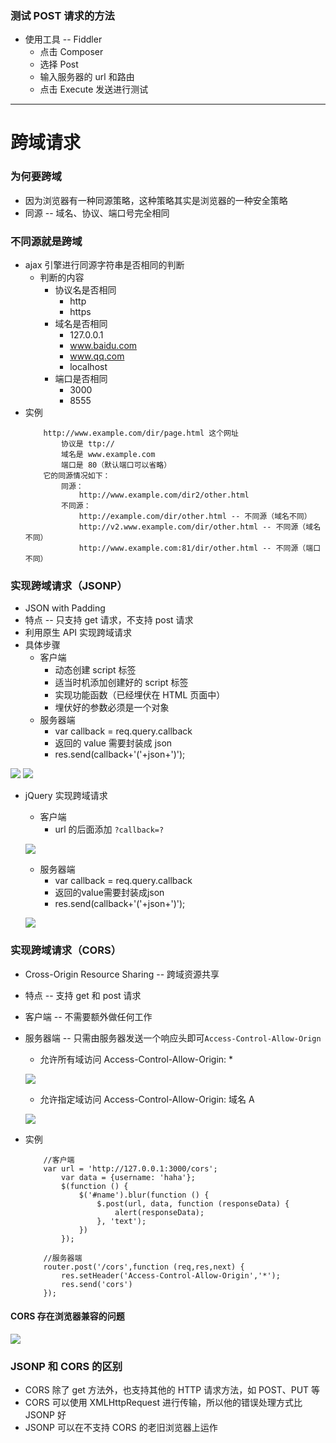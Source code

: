 ### 测试 POST 请求的方法
- 使用工具 -- Fiddler
	- 点击 Composer
	- 选择 Post
	- 输入服务器的 url 和路由
	- 点击 Execute 发送进行测试

----
# 跨域请求
### 为何要跨域
- 因为浏览器有一种同源策略，这种策略其实是浏览器的一种安全策略
- 同源 -- 域名、协议、端口号完全相同

### 不同源就是跨域
- ajax 引擎进行同源字符串是否相同的判断
	- 判断的内容
		- 协议名是否相同
			- http
			- https
		- 域名是否相同
			- 127.0.0.1
			- www.baidu.com
			- www.qq.com
			- localhost
		- 端口是否相同
			- 3000
			- 8555
- 实例
	```
		http://www.example.com/dir/page.html 这个网址
			协议是 ttp://
			域名是 www.example.com
			端口是 80（默认端口可以省略）
		它的同源情况如下：
			同源：	
				http://www.example.com/dir2/other.html
			不同源：
				http://example.com/dir/other.html -- 不同源（域名不同）
				http://v2.www.example.com/dir/other.html -- 不同源（域名不同）
				http://www.example.com:81/dir/other.html -- 不同源（端口不同）
	```

### 实现跨域请求（JSONP）
- JSON with Padding
- 特点 -- 只支持 get 请求，不支持 post 请求
- 利用原生 API 实现跨域请求
- 具体步骤
	- 客户端
		- 动态创建 script 标签
		- 适当时机添加创建好的 script 标签
		- 实现功能函数（已经埋伏在 HTML 页面中）
		- 埋伏好的参数必须是一个对象
	- 服务器端
		- var callback = req.query.callback
		- 返回的 value 需要封装成 json
		- res.send(callback+'('+json+')');

![](http://i.imgur.com/Uqs9yj5.png)
![](http://i.imgur.com/VGfodjl.png)
- jQuery 实现跨域请求
	- 客户端
		- url 的后面添加 `?callback=?`
		
	![](http://i.imgur.com/3sxjDwP.png)

	- 服务器端
		- var callback = req.query.callback
		- 返回的value需要封装成json
		- res.send(callback+'('+json+')');
		
	![](http://i.imgur.com/JhTCH2P.png)

### 实现跨域请求（CORS）
- Cross-Origin Resource Sharing -- 跨域资源共享
- 特点 -- 支持 get 和 post 请求
- 客户端 -- 不需要额外做任何工作
- 服务器端 -- 只需由服务器发送一个响应头即可`Access-Control-Allow-Orign`
	- 允许所有域访问 Access-Control-Allow-Origin: *
	
	![](http://i.imgur.com/ZUM6K2B.png)

	- 允许指定域访问 Access-Control-Allow-Origin: 域名 A

	![](http://i.imgur.com/TNvpnbp.png)
- 实例
	```
		//客户端
		var url = 'http://127.0.0.1:3000/cors';
			var data = {username: 'haha'};
			$(function () {
				$('#name').blur(function () {
					$.post(url, data, function (responseData) {
            			alert(responseData);
					}, 'text');
				})
			});

		//服务器端
		router.post('/cors',function (req,res,next) {
			res.setHeader('Access-Control-Allow-Origin','*');
			res.send('cors')
		});
	```

#### CORS 存在浏览器兼容的问题 

![](http://i.imgur.com/DefGTC7.png)

### JSONP 和 CORS 的区别
- CORS 除了 get 方法外，也支持其他的 HTTP 请求方法，如 POST、PUT 等
- CORS 可以使用 XMLHttpRequest 进行传输，所以他的错误处理方式比 JSONP 好
- JSONP 可以在不支持 CORS 的老旧浏览器上运作